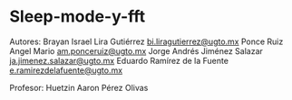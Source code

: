 # Sleep-mode-y-fft
Autores: 
Brayan Israel Lira Gutiérrez bi.liragutierrez@ugto.mx
Ponce Ruiz Angel Mario am.ponceruiz@ugto.mx
Jorge Andrés Jiménez Salazar ja.jimenez.salazar@ugto.mx
Eduardo Ramírez de la Fuente e.ramirezdelafuente@ugto.mx
 
Profesor: Huetzin Aaron Pérez Olivas
